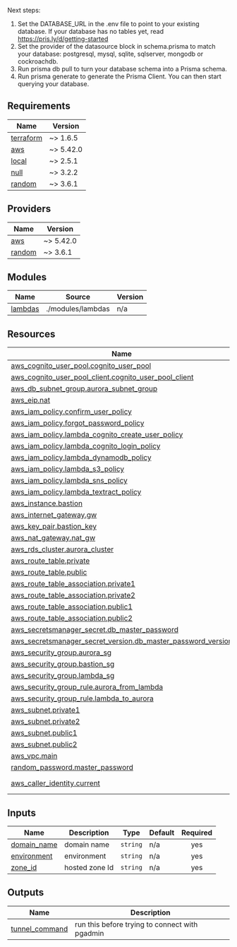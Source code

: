 Next steps:
1. Set the DATABASE_URL in the .env file to point to your existing database. If your database has no tables yet, read https://pris.ly/d/getting-started
2. Set the provider of the datasource block in schema.prisma to match your database: postgresql, mysql, sqlite, sqlserver, mongodb or cockroachdb.
3. Run prisma db pull to turn your database schema into a Prisma schema.
4. Run prisma generate to generate the Prisma Client. You can then start querying your database.

<!-- BEGIN_TF_DOCS -->
## Requirements

| Name | Version |
|------|---------|
| <a name="requirement_terraform"></a> [terraform](#requirement\_terraform) | ~> 1.6.5 |
| <a name="requirement_aws"></a> [aws](#requirement\_aws) | ~> 5.42.0 |
| <a name="requirement_local"></a> [local](#requirement\_local) | ~> 2.5.1 |
| <a name="requirement_null"></a> [null](#requirement\_null) | ~> 3.2.2 |
| <a name="requirement_random"></a> [random](#requirement\_random) | ~> 3.6.1 |

## Providers

| Name | Version |
|------|---------|
| <a name="provider_aws"></a> [aws](#provider\_aws) | ~> 5.42.0 |
| <a name="provider_random"></a> [random](#provider\_random) | ~> 3.6.1 |

## Modules

| Name | Source | Version |
|------|--------|---------|
| <a name="module_lambdas"></a> [lambdas](#module\_lambdas) | ./modules/lambdas | n/a |

## Resources

| Name | Type |
|------|------|
| [aws_cognito_user_pool.cognito_user_pool](https://registry.terraform.io/providers/hashicorp/aws/latest/docs/resources/cognito_user_pool) | resource |
| [aws_cognito_user_pool_client.cognito_user_pool_client](https://registry.terraform.io/providers/hashicorp/aws/latest/docs/resources/cognito_user_pool_client) | resource |
| [aws_db_subnet_group.aurora_subnet_group](https://registry.terraform.io/providers/hashicorp/aws/latest/docs/resources/db_subnet_group) | resource |
| [aws_eip.nat](https://registry.terraform.io/providers/hashicorp/aws/latest/docs/resources/eip) | resource |
| [aws_iam_policy.confirm_user_policy](https://registry.terraform.io/providers/hashicorp/aws/latest/docs/resources/iam_policy) | resource |
| [aws_iam_policy.forgot_password_policy](https://registry.terraform.io/providers/hashicorp/aws/latest/docs/resources/iam_policy) | resource |
| [aws_iam_policy.lambda_cognito_create_user_policy](https://registry.terraform.io/providers/hashicorp/aws/latest/docs/resources/iam_policy) | resource |
| [aws_iam_policy.lambda_cognito_login_policy](https://registry.terraform.io/providers/hashicorp/aws/latest/docs/resources/iam_policy) | resource |
| [aws_iam_policy.lambda_dynamodb_policy](https://registry.terraform.io/providers/hashicorp/aws/latest/docs/resources/iam_policy) | resource |
| [aws_iam_policy.lambda_s3_policy](https://registry.terraform.io/providers/hashicorp/aws/latest/docs/resources/iam_policy) | resource |
| [aws_iam_policy.lambda_sns_policy](https://registry.terraform.io/providers/hashicorp/aws/latest/docs/resources/iam_policy) | resource |
| [aws_iam_policy.lambda_textract_policy](https://registry.terraform.io/providers/hashicorp/aws/latest/docs/resources/iam_policy) | resource |
| [aws_instance.bastion](https://registry.terraform.io/providers/hashicorp/aws/latest/docs/resources/instance) | resource |
| [aws_internet_gateway.gw](https://registry.terraform.io/providers/hashicorp/aws/latest/docs/resources/internet_gateway) | resource |
| [aws_key_pair.bastion_key](https://registry.terraform.io/providers/hashicorp/aws/latest/docs/resources/key_pair) | resource |
| [aws_nat_gateway.nat_gw](https://registry.terraform.io/providers/hashicorp/aws/latest/docs/resources/nat_gateway) | resource |
| [aws_rds_cluster.aurora_cluster](https://registry.terraform.io/providers/hashicorp/aws/latest/docs/resources/rds_cluster) | resource |
| [aws_route_table.private](https://registry.terraform.io/providers/hashicorp/aws/latest/docs/resources/route_table) | resource |
| [aws_route_table.public](https://registry.terraform.io/providers/hashicorp/aws/latest/docs/resources/route_table) | resource |
| [aws_route_table_association.private1](https://registry.terraform.io/providers/hashicorp/aws/latest/docs/resources/route_table_association) | resource |
| [aws_route_table_association.private2](https://registry.terraform.io/providers/hashicorp/aws/latest/docs/resources/route_table_association) | resource |
| [aws_route_table_association.public1](https://registry.terraform.io/providers/hashicorp/aws/latest/docs/resources/route_table_association) | resource |
| [aws_route_table_association.public2](https://registry.terraform.io/providers/hashicorp/aws/latest/docs/resources/route_table_association) | resource |
| [aws_secretsmanager_secret.db_master_password](https://registry.terraform.io/providers/hashicorp/aws/latest/docs/resources/secretsmanager_secret) | resource |
| [aws_secretsmanager_secret_version.db_master_password_version](https://registry.terraform.io/providers/hashicorp/aws/latest/docs/resources/secretsmanager_secret_version) | resource |
| [aws_security_group.aurora_sg](https://registry.terraform.io/providers/hashicorp/aws/latest/docs/resources/security_group) | resource |
| [aws_security_group.bastion_sg](https://registry.terraform.io/providers/hashicorp/aws/latest/docs/resources/security_group) | resource |
| [aws_security_group.lambda_sg](https://registry.terraform.io/providers/hashicorp/aws/latest/docs/resources/security_group) | resource |
| [aws_security_group_rule.aurora_from_lambda](https://registry.terraform.io/providers/hashicorp/aws/latest/docs/resources/security_group_rule) | resource |
| [aws_security_group_rule.lambda_to_aurora](https://registry.terraform.io/providers/hashicorp/aws/latest/docs/resources/security_group_rule) | resource |
| [aws_subnet.private1](https://registry.terraform.io/providers/hashicorp/aws/latest/docs/resources/subnet) | resource |
| [aws_subnet.private2](https://registry.terraform.io/providers/hashicorp/aws/latest/docs/resources/subnet) | resource |
| [aws_subnet.public1](https://registry.terraform.io/providers/hashicorp/aws/latest/docs/resources/subnet) | resource |
| [aws_subnet.public2](https://registry.terraform.io/providers/hashicorp/aws/latest/docs/resources/subnet) | resource |
| [aws_vpc.main](https://registry.terraform.io/providers/hashicorp/aws/latest/docs/resources/vpc) | resource |
| [random_password.master_password](https://registry.terraform.io/providers/hashicorp/random/latest/docs/resources/password) | resource |
| [aws_caller_identity.current](https://registry.terraform.io/providers/hashicorp/aws/latest/docs/data-sources/caller_identity) | data source |

## Inputs

| Name | Description | Type | Default | Required |
|------|-------------|------|---------|:--------:|
| <a name="input_domain_name"></a> [domain\_name](#input\_domain\_name) | domain name | `string` | n/a | yes |
| <a name="input_environment"></a> [environment](#input\_environment) | environment | `string` | n/a | yes |
| <a name="input_zone_id"></a> [zone\_id](#input\_zone\_id) | hosted zone Id | `string` | n/a | yes |

## Outputs

| Name | Description |
|------|-------------|
| <a name="output_tunnel_command"></a> [tunnel\_command](#output\_tunnel\_command) | run this before trying to connect with pgadmin |
<!-- END_TF_DOCS -->
